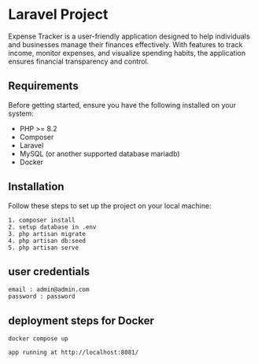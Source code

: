 # Laravel Project

Expense Tracker is a user-friendly application designed to help individuals and businesses manage their finances effectively. With features to track income, monitor expenses, and visualize spending habits, the application ensures financial transparency and control.


## Requirements

Before getting started, ensure you have the following installed on your system:

- PHP >= 8.2
- Composer
- Laravel
- MySQL (or another supported database mariadb)
- Docker

## Installation

Follow these steps to set up the project on your local machine:
```
1. composer install
2. setup database in .env
3. php artisan migrate
4. php artisan db:seed
5. php artisan serve
```

## user credentials
```
email : admin@admin.com
password : password
```

## deployment steps for Docker
```
docker compose up

app running at http://localhost:8081/
```
